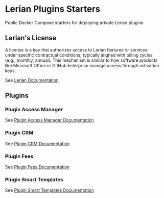 # Lerian Plugins Starters
Public Docker Compose starters for deploying private Lerian plugins

## Lerian's License

A license is a key that authorizes access to Lerian features or services under specific contractual conditions, typically aligned with billing cycles (e.g., monthly, annual). This mechanism is similar to how software products like Microsoft Office or GitHub Enterprise manage access through activation keys.

See [Lerian Documentation](https://docs.lerian.studio/reference/lerians-license)

## Plugins

### Plugin Access Manager

See [Plugin Access Manager Documentation](plugins/plugin-access-manager/README.md)

### Plugin CRM

See [Plugin CRM Documentation](plugins/plugin-crm/README.md)

### Plugin Fees

See [Plugin Fees Documentation](plugins/plugin-fees/README.md)

### Plugin Smart Templates

See [Plugin Smart Templates Documentation](plugins/plugin-smart-templates/README.md)
